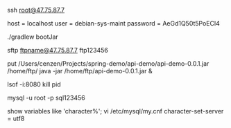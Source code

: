 ssh root@47.75.87.7

host     = localhost
user     = debian-sys-maint
password = AeGd1Q50t5PoECl4

./gradlew bootJar

sftp ftpname@47.75.87.7
ftp123456

put /Users/cenzen/Projects/spring-demo/api-demo/api-demo-0.0.1.jar /home/ftp/
java -jar /home/ftp/api-demo-0.0.1.jar &


lsof -i:8080
kill pid

mysql -u root -p
sql123456

show variables like 'character%';
vi /etc/mysql/my.cnf
character-set-server = utf8

